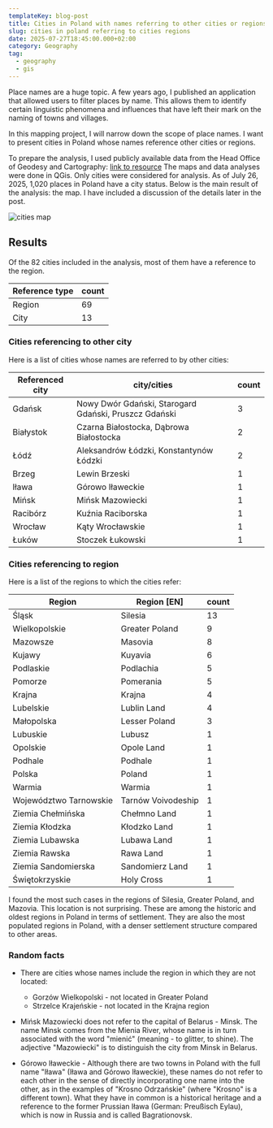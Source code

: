 ```yaml
---
templateKey: blog-post
title: Cities in Poland with names referring to other cities or regions
slug: cities in poland referring to cities regions
date: 2025-07-27T18:45:00.000+02:00
category: Geography
tag:
  - geography
  - gis
---
```


Place names are a huge topic. A few years ago, I published an application that allowed users to filter places by name. This allows them to identify certain linguistic phenomena and influences that have left their mark on the naming of towns and villages.

In this mapping project, I will narrow down the scope of place names. I want to present cities in Poland whose names reference other cities or regions.

To prepare the analysis, I used publicly available data from the Head Office of Geodesy and Cartography: <a href="https://dane.gov.pl/pl/dataset/780,panstwowy-rejestr-nazw-geograficznech-prng" target="_blank">link to resource</a>
The maps and data analyses were done in QGis. Only cities were considered for analysis. As of July 26, 2025, 1,020 places in Poland have a city status.
Below is the main result of the analysis: the map. I have included a discussion of the details later in the post.

<img src="/assets/cities_regions.png" alt="cities map" />

## Results

Of the 82 cities included in the analysis, most of them have a reference to the region.

| Reference type | count |
| -------------- | ----- |
| Region         | 69    |
| City           | 13    |

### Cities referencing to other city

Here is a list of cities whose names are referred to by other cities:

| Referenced city | city/cities                                           | count |
| --------------- | ----------------------------------------------------- | ----- |
| Gdańsk          | Nowy Dwór Gdański, Starogard Gdański, Pruszcz Gdański | 3     |
| Białystok       | Czarna Białostocka, Dąbrowa Białostocka               | 2     |
| Łódź            | Aleksandrów Łódzki, Konstantynów Łódzki               | 2     |
| Brzeg           | Lewin Brzeski                                         | 1     |
| Iława           | Górowo Iławeckie                                      | 1     |
| Mińsk           | Mińsk Mazowiecki                                      | 1     |
| Racibórz        | Kuźnia Raciborska                                     | 1     |
| Wrocław         | Kąty Wrocławskie                                      | 1     |
| Łuków           | Stoczek Łukowski                                      | 1     |
### Cities referencing to region

Here is a list of the regions to which the cities refer:

| Region                 | Region [EN]        | count |
| ---------------------- | ------------------ | ----- |
| Śląsk                  | Silesia            | 13    |
| Wielkopolskie          | Greater Poland     | 9     |
| Mazowsze               | Masovia            | 8     |
| Kujawy                 | Kuyavia            | 6     |
| Podlaskie              | Podlachia          | 5     |
| Pomorze                | Pomerania          | 5     |
| Krajna                 | Krajna             | 4     |
| Lubelskie              | Lublin Land        | 4     |
| Małopolska             | Lesser Poland      | 3     |
| Lubuskie               | Lubusz             | 1     |
| Opolskie               | Opole Land         | 1     |
| Podhale                | Podhale            | 1     |
| Polska                 | Poland             | 1     |
| Warmia                 | Warmia             | 1     |
| Województwo Tarnowskie | Tarnów Voivodeship | 1     |
| Ziemia Chełmińska      | Chełmno Land       | 1     |
| Ziemia Kłodzka         | Kłodzko Land       | 1     |
| Ziemia Lubawska        | Lubawa Land        | 1     |
| Ziemia Rawska          | Rawa Land          | 1     |
| Ziemia Sandomierska    | Sandomierz Land    | 1     |
| Świętokrzyskie         | Holy Cross         | 1     |
I found the most such cases in the regions of Silesia, Greater Poland, and Mazovia. This location is not surprising. These are among the historic and oldest regions in Poland in terms of settlement. They are also the most populated regions in Poland, with a denser settlement structure compared to other areas.

### Random facts

- There are cities whose names include the region in which they are not located:
  - Gorzów Wielkopolski - not located in Greater Poland
  - Strzelce Krajeńskie - not located in the Krajna region

- Mińsk Mazowiecki does not refer to the capital of Belarus - Minsk. The name Minsk comes from the Mienia River, whose name is in turn associated with the word "mienić" (meaning - to glitter, to shine). The adjective "Mazowiecki" is to distinguish the city from Minsk in Belarus.

- Górowo Iławeckie - Although there are two towns in Poland with the full name "Iława" (Iława and Górowo Iławeckie), these names do not refer to each other in the sense of directly incorporating one name into the other, as in the examples of "Krosno Odrzańskie" (where "Krosno" is a different town). What they have in common is a historical heritage and a reference to the former Prussian Iława (German: Preußisch Eylau), which is now in Russia and is called Bagrationovsk.
